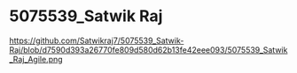 # 5075539_Satwik Raj
https://github.com/Satwikraj7/5075539_Satwik-Raj/blob/d7590d393a26770fe809d580d62b13fe42eee093/5075539_Satwik_Raj_Agile.png
